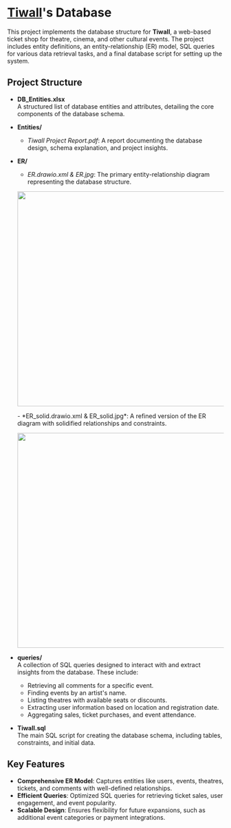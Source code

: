 # **<a href="https://www.tiwall.com/">Tiwall</a>'s Database**

This project implements the database structure for **Tiwall**, a web-based ticket shop for theatre, cinema, and other cultural events. The project includes entity definitions, an entity-relationship (ER) model, SQL queries for various data retrieval tasks, and a final database script for setting up the system.

## **Project Structure**
- **DB_Entities.xlsx**  
  A structured list of database entities and attributes, detailing the core components of the database schema.

- **Entities/**  
  - *Tiwall Project Report.pdf*: A report documenting the database design, schema explanation, and project insights.

- **ER/**  
  - *ER.drawio.xml & ER.jpg*: The primary entity-relationship diagram representing the database structure.<br>
  <p align="center">
    <img src="ER/ER.jpg" width=500><br>
  </p>
  - *ER_solid.drawio.xml & ER_solid.jpg*: A refined version of the ER diagram with solidified relationships and constraints.<br>
  <p align="center">
    <img src="ER/ER_solid.jpg" width=500>
  </p>

- **queries/**  
  A collection of SQL queries designed to interact with and extract insights from the database. These include:  
  - Retrieving all comments for a specific event.  
  - Finding events by an artist's name.  
  - Listing theatres with available seats or discounts.  
  - Extracting user information based on location and registration date.  
  - Aggregating sales, ticket purchases, and event attendance.  

- **Tiwall.sql**  
  The main SQL script for creating the database schema, including tables, constraints, and initial data.

## **Key Features**
- **Comprehensive ER Model**: Captures entities like users, events, theatres, tickets, and comments with well-defined relationships.
- **Efficient Queries**: Optimized SQL queries for retrieving ticket sales, user engagement, and event popularity.
- **Scalable Design**: Ensures flexibility for future expansions, such as additional event categories or payment integrations.
